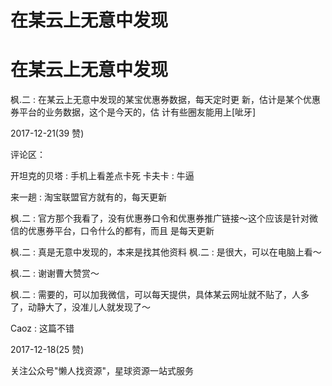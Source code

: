# 在某云上无意中发现

# 在某云上无意中发现

枫.二 : 在某云上无意中发现的某宝优惠券数据，每天定时更 新，估计是某个优惠券平台的业务数据，这个是今天的，估 计有些圈友能用上[呲牙]

2017-12-21(39 赞)

评论区：

开坦克的贝塔 : 手机上看差点卡死 卡夫卡 : 牛逼

来一趟 : 淘宝联盟官方就有的，每天更新

枫.二 : 官方那个我看了，没有优惠券口令和优惠券推广链接～这个应该是针对微信的优惠券平台，口令什么的都有，而且 是每天更新

枫.二 : 真是无意中发现的，本来是找其他资料 枫.二 : 是很大，可以在电脑上看～

枫.二 : 谢谢曹大赞赏～

枫.二 : 需要的，可以加我微信，可以每天提供，具体某云网址就不贴了，人多了，动静大了，没准儿人就发现了～

Caoz : 这篇不错

2017-12-18(25 赞)

关注公众号"懒人找资源"，星球资源一站式服务